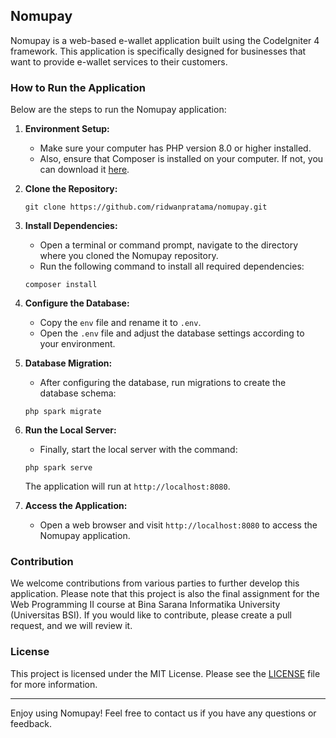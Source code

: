 ## Nomupay

Nomupay is a web-based e-wallet application built using the CodeIgniter 4 framework. This application is specifically designed for businesses that want to provide e-wallet services to their customers.

### How to Run the Application

Below are the steps to run the Nomupay application:

1. **Environment Setup:**
   - Make sure your computer has PHP version 8.0 or higher installed.
   - Also, ensure that Composer is installed on your computer. If not, you can download it [here](https://getcomposer.org/download/).

2. **Clone the Repository:**
   ```
   git clone https://github.com/ridwanpratama/nomupay.git
   ```

3. **Install Dependencies:**
   - Open a terminal or command prompt, navigate to the directory where you cloned the Nomupay repository.
   - Run the following command to install all required dependencies:
   ```
   composer install
   ```

4. **Configure the Database:**
   - Copy the `env` file and rename it to `.env`.
   - Open the `.env` file and adjust the database settings according to your environment.

5. **Database Migration:**
   - After configuring the database, run migrations to create the database schema:
   ```
   php spark migrate
   ```

6. **Run the Local Server:**
   - Finally, start the local server with the command:
   ```
   php spark serve
   ```
   The application will run at `http://localhost:8080`.

7. **Access the Application:**
   - Open a web browser and visit `http://localhost:8080` to access the Nomupay application.

### Contribution

We welcome contributions from various parties to further develop this application. Please note that this project is also the final assignment for the Web Programming II course at Bina Sarana Informatika University (Universitas BSI). If you would like to contribute, please create a pull request, and we will review it.

### License

This project is licensed under the MIT License. Please see the [LICENSE](LICENSE) file for more information.

---

Enjoy using Nomupay! Feel free to contact us if you have any questions or feedback.